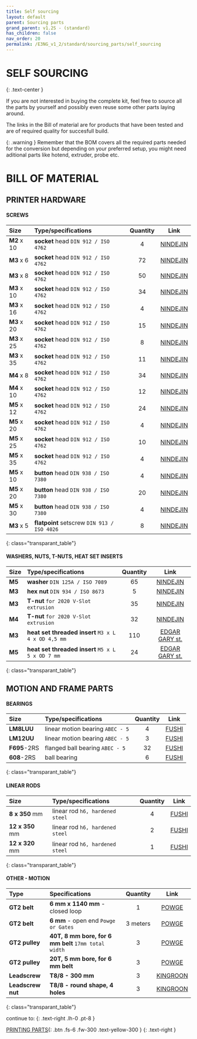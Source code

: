 ```yaml
---
title: Self sourcing
layout: default
parent: Sourcing parts
grand_parent: v1.2S - (standard)
has_children: false
nav_order: 20
permalink: /E3NG_v1_2/standard/sourcing_parts/self_sourcing
---
```

# SELF SOURCING
{: .text-center }

If you are not interested in buying the complete kit, feel free to source all the parts by yourself and possibly even reuse some other parts laying around.

The links in the Bill of material are for products that have been tested and are of required quality for succesfull build.

{: .warning }
Remember that the BOM covers all the required parts needed for the conversion but depending on your preferred setup, you might need aditional parts like hotend, extruder, probe etc.

# BILL OF MATERIAL

## PRINTER HARDWARE
#### SCREWS

| Size    | Type/specifications                                   |  Quantity |  Link  |
|:--------|:---------------------------------------|:---------:|:------------:|
| **M2** x 10 | **socket** head `DIN 912 / ISO 4762` |     4     |  [NINDEJIN](https://s.click.aliexpress.com/e/_oEqVeJK)  |
| **M3** x 6  | **socket** head `DIN 912 / ISO 4762` |    72     |  [NINDEJIN](https://s.click.aliexpress.com/e/_oEqVeJK)  |
| **M3** x 8  | **socket** head `DIN 912 / ISO 4762` |    50     |  [NINDEJIN](https://s.click.aliexpress.com/e/_oEqVeJK)  |
| **M3** x 10 | **socket** head `DIN 912 / ISO 4762` |    34     |  [NINDEJIN](https://s.click.aliexpress.com/e/_oEqVeJK)  |
| **M3** x 16 | **socket** head `DIN 912 / ISO 4762` |     4     |  [NINDEJIN](https://s.click.aliexpress.com/e/_oEqVeJK)  |
| **M3** x 20 | **socket** head `DIN 912 / ISO 4762` |    15     |  [NINDEJIN](https://s.click.aliexpress.com/e/_oEqVeJK)  |
| **M3** x 25 | **socket** head `DIN 912 / ISO 4762` |     8     |  [NINDEJIN](https://s.click.aliexpress.com/e/_oEqVeJK)  |
| **M3** x 35 | **socket** head `DIN 912 / ISO 4762` |    11     |  [NINDEJIN](https://s.click.aliexpress.com/e/_oEqVeJK)  |
| **M4** x 8  | **socket** head `DIN 912 / ISO 4762` |    34     |  [NINDEJIN](https://s.click.aliexpress.com/e/_oEqVeJK)  |
| **M4** x 10 | **socket** head `DIN 912 / ISO 4762` |    12     |  [NINDEJIN](https://s.click.aliexpress.com/e/_oEqVeJK)  |
| **M5** x 12 | **socket** head `DIN 912 / ISO 4762` |    24     |  [NINDEJIN](https://s.click.aliexpress.com/e/_oEqVeJK)  |
| **M5** x 20 | **socket** head `DIN 912 / ISO 4762` |     4     |  [NINDEJIN](https://s.click.aliexpress.com/e/_oEqVeJK)  |
| **M5** x 25 | **socket** head `DIN 912 / ISO 4762` |    10     |  [NINDEJIN](https://s.click.aliexpress.com/e/_oEqVeJK)  |
| **M5** x 35 | **socket** head `DIN 912 / ISO 4762` |     4     |  [NINDEJIN](https://s.click.aliexpress.com/e/_oEqVeJK)  |
| **M5** x 10 | **button** head `DIN 938 / ISO 7380` |     4     |  [NINDEJIN](https://s.click.aliexpress.com/e/_oD0jZMY)  |
| **M5** x 20 | **button** head `DIN 938 / ISO 7380` |    20     |  [NINDEJIN](https://s.click.aliexpress.com/e/_oD0jZMY)  |
| **M5** x 30 | **button** head `DIN 938 / ISO 7380` |     4     |  [NINDEJIN](https://s.click.aliexpress.com/e/_oD0jZMY)  |
| **M3** x 5  | **flatpoint** setscrew `DIN 913 / ISO 4026` |     8     |  [NINDEJIN](https://s.click.aliexpress.com/e/_ophdoDW)  |
{: class="transparant_table"}

#### WASHERS, NUTS, T-NUTS, HEAT SET INSERTS

| Size    | Type/specifications                                   |  Quantity |  Link  |
|:--------|:---------------------------------------|:---------:|:------------:|
| **M5** | **washer** `DIN 125A / ISO 7089` |    65     |  [NINDEJIN](https://s.click.aliexpress.com/e/_olHMc2g)  |
| **M3** | **hex nut** `DIN 934 / ISO 8673` |    5     |  [NINDEJIN](https://s.click.aliexpress.com/e/_oDy3nla)  |
| **M3** | **T-nut** `for 2020 V-Slot extrusion` |    35     |  [NINDEJIN](https://s.click.aliexpress.com/e/_ooSJSAs)  |
| **M4** | **T-nut** `for 2020 V-Slot extrusion` |    32     |  [NINDEJIN](https://s.click.aliexpress.com/e/_ooSJSAs)  |
| **M3** | **heat set threaded insert** `M3 x L 4 x OD 4,5 mm` |    110     |  [EDGAR GARY st.](https://s.click.aliexpress.com/e/_oB9tEk4)  |
| **M5** | **heat set threaded insert** `M5 x L 5 x OD 7 mm` |    24     |  [EDGAR GARY st.](https://s.click.aliexpress.com/e/_oB9tEk4)  |
{: class="transparant_table"}

## MOTION AND FRAME PARTS
#### BEARINGS

| Size    | Type/specifications                                   |  Quantity |  Link  |
|:--------|:---------------------------------------|:---------:|:------------:|
| **LM8LUU** | linear motion bearing `ABEC - 5` |     4     |  [FUSHI](https://s.click.aliexpress.com/e/_ol5zLEy)  |
| **LM12UU**  | linear motion bearing `ABEC - 5` |    3     |  [FUSHI](https://s.click.aliexpress.com/e/_ol5zLEy)  |
| **F695**-2RS  | flanged ball bearing `ABEC - 5` |    32     |  [FUSHI](https://s.click.aliexpress.com/e/_ol5zLEy)  |
| **608**-2RS | ball bearing |    6     |  [FUSHI](https://s.click.aliexpress.com/e/_ol5zLEy)  |
{: class="transparant_table"}

#### LINEAR RODS

| Size    | Type/specifications                                   |  Quantity |  Link  |
|:--------|:---------------------------------------|:---------:|:------------:|
| **8 x 350** mm | linear rod `h6, hardened steel` |     4     |  [FUSHI](https://s.click.aliexpress.com/e/_ol5zLEy)  |
| **12 x 350** mm  | linear rod `h6, hardened steel` |    2     |  [FUSHI](https://s.click.aliexpress.com/e/_ol5zLEy)  |
| **12 x 320** mm  | linear rod `h6, hardened steel` |    1     |  [FUSHI](https://s.click.aliexpress.com/e/_ol5zLEy)  |
{: class="transparant_table"}

#### OTHER - MOTION

| Type    | Specifications                                  |  Quantity |  Link  |
|:--------|:---------------------------------------|:---------:|:------------:|
| **GT2 belt** | **6 mm x 1140 mm** - closed loop |     1     |  [POWGE](https://s.click.aliexpress.com/e/_onseDGo)  |
| **GT2 belt** | **6 mm** - open end `Powge or Gates` |    3 meters     |  [POWGE](https://s.click.aliexpress.com/e/_omPS6LE)  |
| **GT2 pulley**  | **40T, 8 mm bore, for 6 mm belt** `17mm total width` |    3     |  [POWGE](https://s.click.aliexpress.com/e/_oFO5eja)  |
| **GT2 pulley**  | **20T, 5 mm bore, for 6 mm belt**  |    3     |  [POWGE](https://s.click.aliexpress.com/e/_opxx7yo)  |
| **Leadscrew**  | **T8/8 - 300 mm** |    3     |  [KINGROON](https://s.click.aliexpress.com/e/_oBpikUG)  |
| **Leadscrew nut**  | **T8/8 - round shape, 4 holes** |    3     |  [KINGROON](https://s.click.aliexpress.com/e/_oBpikUG)  |
{: class="transparant_table"}

continue to:
{: .text-right .lh-0 .pt-8 }

[PRINTING PARTS]{: .btn .fs-6 .fw-300 .text-yellow-300 }
{: .text-right }

[PRINTING PARTS]: https://rh3d.xyz/E3NG_v1_2/standard/printing_parts

